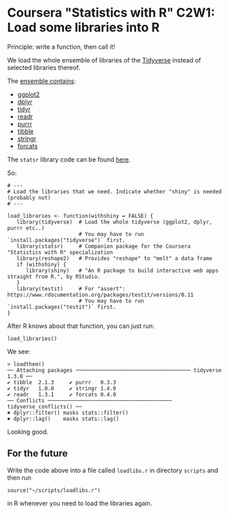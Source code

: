 # Coursera "Statistics with R" C2W1: Load some libraries into R

Principle: write a function, then call it!

We load the whole ensemble of libraries of the [Tidyverse](https://www.tidyverse.org/) instead of selected
libraries thereof.

The [ensemble contains](https://www.tidyverse.org/packages/):

- [ggplot2](https://ggplot2.tidyverse.org/)
- [dplyr](https://dplyr.tidyverse.org/)
- [tidyr](https://tidyr.tidyverse.org)
- [readr](https://readr.tidyverse.org/)
- [purrr](https://purrr.tidyverse.org/)
- [tibble](https://tibble.tidyverse.org/)
- [stringr](https://stringr.tidyverse.org/)
- [forcats](https://forcats.tidyverse.org/)

The `statsr` library code can be found [here](https://github.com/StatsWithR/statsr).

So:

````
# ---
# Load the libraries that we need. Indicate whether "shiny" is needed (probably not)
# ---

load_libraries <- function(withshiny = FALSE) {
   library(tidyverse)  # Load the whole tidyverse (ggplot2, dplyr, purrr etc..)
                       # You may have to run `install.packages("tidyverse")` first.
   library(statsr)     # Companion package for the Coursera "Statistics with R" specialization 
   library(reshape2)   # Provides "reshape" to "melt" a data frame
   if (withshiny) {
      library(shiny)   # "An R package to build interactive web apps straight from R.", by RStudio. 
   }
   library(testit)     # For "assert": https://www.rdocumentation.org/packages/testit/versions/0.11
                       # You may have to run `install.packages("testit")` first.
}
````

After R knows about that function, you can just run:

````
load_libraries()
````

We see:

````
> loadthem()
── Attaching packages ───────────────────────────────────── tidyverse 1.3.0 ──
✔ tibble  2.1.3     ✔ purrr   0.3.3
✔ tidyr   1.0.0     ✔ stringr 1.4.0
✔ readr   1.3.1     ✔ forcats 0.4.0
── Conflicts ──────────────────────────────────────── tidyverse_conflicts() ──
✖ dplyr::filter() masks stats::filter()
✖ dplyr::lag()    masks stats::lag()
````

Looking good.

## For the future

Write the code above into a file called `loadlibs.r` in directory `scripts` and then run

````
source("~/scripts/loadlibs.r")
````

in R whenever you need to load the libraries again.
